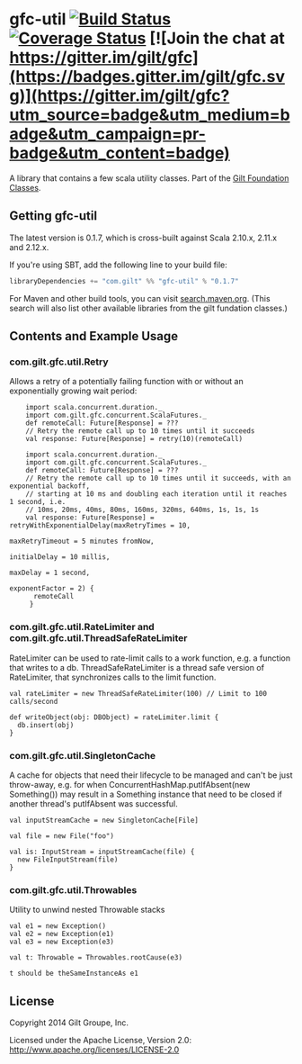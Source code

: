 # gfc-util [![Build Status](https://travis-ci.org/gilt/gfc-util.svg?branch=master)](https://travis-ci.org/gilt/gfc-util) [![Coverage Status](https://coveralls.io/repos/gilt/gfc-util/badge.svg?branch=master&service=github)](https://coveralls.io/github/gilt/gfc-util?branch=master) [![Join the chat at https://gitter.im/gilt/gfc](https://badges.gitter.im/gilt/gfc.svg)](https://gitter.im/gilt/gfc?utm_source=badge&utm_medium=badge&utm_campaign=pr-badge&utm_content=badge)

A library that contains a few scala utility classes. Part of the [Gilt Foundation Classes](https://github.com/gilt?q=gfc).

## Getting gfc-util

The latest version is 0.1.7, which is cross-built against Scala 2.10.x, 2.11.x and 2.12.x.

If you're using SBT, add the following line to your build file:

```scala
libraryDependencies += "com.gilt" %% "gfc-util" % "0.1.7"
```

For Maven and other build tools, you can visit [search.maven.org](http://search.maven.org/#search%7Cga%7C1%7Ccom.gilt%20gfc).
(This search will also list other available libraries from the gilt fundation classes.)

## Contents and Example Usage

### com.gilt.gfc.util.Retry

Allows a retry of a potentially failing function with or without an exponentially growing wait period:
```
    import scala.concurrent.duration._
    import com.gilt.gfc.concurrent.ScalaFutures._
    def remoteCall: Future[Response] = ???
    // Retry the remote call up to 10 times until it succeeds
    val response: Future[Response] = retry(10)(remoteCall)
```
```
    import scala.concurrent.duration._
    import com.gilt.gfc.concurrent.ScalaFutures._
    def remoteCall: Future[Response] = ???
    // Retry the remote call up to 10 times until it succeeds, with an exponential backoff,
    // starting at 10 ms and doubling each iteration until it reaches 1 second, i.e.
    // 10ms, 20ms, 40ms, 80ms, 160ms, 320ms, 640ms, 1s, 1s, 1s
    val response: Future[Response] = retryWithExponentialDelay(maxRetryTimes = 10,
                                                               maxRetryTimeout = 5 minutes fromNow,
                                                               initialDelay = 10 millis,
                                                               maxDelay = 1 second,
                                                               exponentFactor = 2) {
      remoteCall
     }
```

### com.gilt.gfc.util.RateLimiter and com.gilt.gfc.util.ThreadSafeRateLimiter

RateLimiter can be used to rate-limit calls to a work function, e.g. a function that writes to a db.
ThreadSafeRateLimiter is a thread safe version of RateLimiter, that synchronizes calls to the limit function.


    val rateLimiter = new ThreadSafeRateLimiter(100) // Limit to 100 calls/second

    def writeObject(obj: DBObject) = rateLimiter.limit {
      db.insert(obj)
    }


### com.gilt.gfc.util.SingletonCache

A cache for objects that need their lifecycle to be managed and can't be just throw-away,
e.g. for when ConcurrentHashMap.putIfAbsent(new Something()) may result in a Something
instance that need to be closed if another thread's putIfAbsent was successful.


    val inputStreamCache = new SingletonCache[File]

    val file = new File("foo")

    val is: InputStream = inputStreamCache(file) {
      new FileInputStream(file)
    }

### com.gilt.gfc.util.Throwables

Utility to unwind nested Throwable stacks

    val e1 = new Exception()
    val e2 = new Exception(e1)
    val e3 = new Exception(e3)

    val t: Throwable = Throwables.rootCause(e3)

    t should be theSameInstanceAs e1

## License
Copyright 2014 Gilt Groupe, Inc.

Licensed under the Apache License, Version 2.0: http://www.apache.org/licenses/LICENSE-2.0
